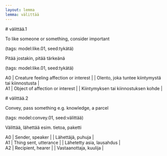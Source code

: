 ```yaml
---
layout: lemma
lemma: välittää
---
```


<div class="sense">
# <span class="sensename">välittää.1</span>

<span class="description">To like someone or something, consider important</span>

(tags: model:like.01, seed:tykätä)

<span class="description">Pitää jostakin, pitää tärkeänä</span>

(tags: model:like.01, seed:tykätä)

A0 | Creature feeling affection or interest |   | Olento, joka tuntee kiintymystä tai kiinnostusta |  
A1 | Object of affection or interest |   | Kiintymyksen tai kiinnostuksen kohde |  

</div>

<div class="sense">
# <span class="sensename">välittää.2</span>

<span class="description">Convey, pass something e.g. knowledge, a parcel</span>

(tags: model:convey.01, seed:välittää)

<span class="description">Välittää, lähettää esim. tietoa, paketti</span>

A0 | Sender, speaker |   | Lähettäjä, puhuja |  
A1 | Thing sent, utterance |   | Lähetetty asia, lausahdus |  
A2 | Recipient, hearer |   | Vastaanottaja, kuulija |  

</div>

